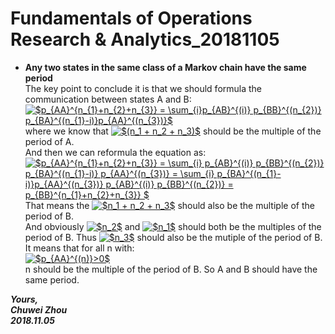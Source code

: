 # Fundamentals of Operations Research & Analytics_20181105

- **Any two states in the same class of a Markov chain have the same period**            
The key point to conclude it is that we should formula the communication between states A and B:            
<a href="https://www.codecogs.com/eqnedit.php?latex=$p_{AA}^{n_{1}&plus;n_{2}&plus;n_{3}}&space;=&space;\sum_{i}p_{AB}^{(i)}&space;p_{BB}^{(n_{2})}&space;p_{BA}^{(n_{1}-i)}p_{AA}^{(n_{3})}$" target="_blank"><img src="https://latex.codecogs.com/gif.latex?$p_{AA}^{n_{1}&plus;n_{2}&plus;n_{3}}&space;=&space;\sum_{i}p_{AB}^{(i)}&space;p_{BB}^{(n_{2})}&space;p_{BA}^{(n_{1}-i)}p_{AA}^{(n_{3})}$" title="$p_{AA}^{n_{1}+n_{2}+n_{3}} = \sum_{i}p_{AB}^{(i)} p_{BB}^{(n_{2})} p_{BA}^{(n_{1}-i)}p_{AA}^{(n_{3})}$" /></a>                    
where we know that
 <a href="https://www.codecogs.com/eqnedit.php?latex=$(n_1&space;&plus;&space;n_2&space;&plus;&space;n_3)$" target="_blank"><img src="https://latex.codecogs.com/gif.latex?$(n_1&space;&plus;&space;n_2&space;&plus;&space;n_3)$" title="$(n_1 + n_2 + n_3)$" /></a>
 should be the multiple of the period of A.         
And then we can reformula the equation as:                
<a href="https://www.codecogs.com/eqnedit.php?latex=$p_{AA}^{n_{1}&plus;n_{2}&plus;n_{3}}&space;=&space;\sum_{i}&space;p_{AB}^{(i)}&space;p_{BB}^{(n_{2})}&space;p_{BA}^{(n_{1}-i)}&space;p_{AA}^{(n_{3})}&space;=&space;\sum_{i}&space;p_{BA}^{(n_{1}-i)}p_{AA}^{(n_{3})}&space;p_{AB}^{(i)}&space;p_{BB}^{(n_{2})}&space;=&space;p_{BB}^{n_{1}&plus;n_{2}&plus;n_{3}}&space;$" target="_blank"><img src="https://latex.codecogs.com/gif.latex?$p_{AA}^{n_{1}&plus;n_{2}&plus;n_{3}}&space;=&space;\sum_{i}&space;p_{AB}^{(i)}&space;p_{BB}^{(n_{2})}&space;p_{BA}^{(n_{1}-i)}&space;p_{AA}^{(n_{3})}&space;=&space;\sum_{i}&space;p_{BA}^{(n_{1}-i)}p_{AA}^{(n_{3})}&space;p_{AB}^{(i)}&space;p_{BB}^{(n_{2})}&space;=&space;p_{BB}^{n_{1}&plus;n_{2}&plus;n_{3}}&space;$" title="$p_{AA}^{n_{1}+n_{2}+n_{3}} = \sum_{i} p_{AB}^{(i)} p_{BB}^{(n_{2})} p_{BA}^{(n_{1}-i)} p_{AA}^{(n_{3})} = \sum_{i} p_{BA}^{(n_{1}-i)}p_{AA}^{(n_{3})} p_{AB}^{(i)} p_{BB}^{(n_{2})} = p_{BB}^{n_{1}+n_{2}+n_{3}} $" /></a>                   
That means the
 <a href="https://www.codecogs.com/eqnedit.php?latex=$n_1&space;&plus;&space;n_2&space;&plus;&space;n_3$" target="_blank"><img src="https://latex.codecogs.com/gif.latex?$n_1&space;&plus;&space;n_2&space;&plus;&space;n_3$" title="$n_1 + n_2 + n_3$" /></a>
 should also be the multiple of the period of B.               
And obviously
 <a href="https://www.codecogs.com/eqnedit.php?latex=$n_2$" target="_blank"><img src="https://latex.codecogs.com/gif.latex?$n_2$" title="$n_2$" /></a>
 and
 <a href="https://www.codecogs.com/eqnedit.php?latex=$n_1$" target="_blank"><img src="https://latex.codecogs.com/gif.latex?$n_1$" title="$n_1$" /></a>
 should both be the multiples of the period of B. Thus
 <a href="https://www.codecogs.com/eqnedit.php?latex=$n_3$" target="_blank"><img src="https://latex.codecogs.com/gif.latex?$n_3$" title="$n_3$" /></a>
 should also be the mutiple of the period of B. It means that for all n with:                
<a href="https://www.codecogs.com/eqnedit.php?latex=$p_{AA}^{(n)}>0$" target="_blank"><img src="https://latex.codecogs.com/gif.latex?$p_{AA}^{(n)}>0$" title="$p_{AA}^{(n)}>0$" /></a>                          
n should be the multiple of the period of B. So A and B should have the same period.                        



 




                    
              

_**Yours,**_             
_**Chuwei Zhou**_             
_**2018.11.05**_
   


       

